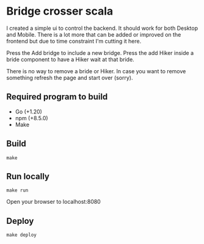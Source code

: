 # Bridge crosser scala
I created a simple ui to control the backend. It should work for both Desktop and Mobile. There is a lot more that can 
be added or improved on the frontend but due to time constraint I'm cutting it here.

Press the Add bridge to include a new bridge. Press the add Hiker inside a bride component to have a Hiker wait at that bride.

There is no way to remove a bride or Hiker. In case you want to remove something refresh the page and start over (sorry).
## Required program to build
* Go (+1.20)
* npm (+8.5.0)
* Make

## Build
    make

## Run locally
    make run

Open your browser to localhost:8080

## Deploy
    make deploy